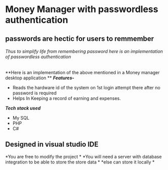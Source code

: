 # Money Manager with passwordless authentication

## passwords are hectic for users to remmember
###### Thus to simplify life from remembering password here is an implementation of passwordless authentication
**Here is an implementation of the above mentioned in a Money manager desktop application  **
***Features-***
- Reads the hardware id of the system on 1st login attempt there after no password is required
- Helps In Keeping a record of earning and expenses.

***Tech stack used***
- My SQL
- PHP
- C#

## Designed in visual studio IDE

*You are free to modify the project  *
*You will need a server with database integration to be able to store the store data  *
*else can store it locally  *
